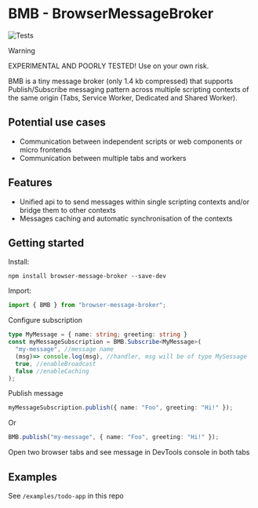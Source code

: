 # BMB - BrowserMessageBroker
![Tests](https://github.com/A-Maiorov/bmb/actions/workflows/test.yml/badge.svg)
> [!WARNING]
> EXPERIMENTAL AND POORLY TESTED! Use on your own risk.

BMB is a tiny message broker (only 1.4 kb compressed) that supports Publish/Subscribe messaging pattern across multiple scripting contexts of the same origin (Tabs, Service Worker, Dedicated and Shared Worker).

## Potential use cases

- Communication between independent scripts or web components or micro frontends
- Communication between multiple tabs and workers

## Features

- Unified api to to send messages within single scripting contexts and/or bridge them to other contexts
- Messages caching and automatic synchronisation of the contexts

## Getting started

Install:

```console
npm install browser-message-broker --save-dev
```

Import:

```js
import { BMB } from "browser-message-broker";
```

Configure subscription

```ts
type MyMessage = { name: string; greeting: string }
const myMessageSubscription = BMB.Subscribe<MyMessage>(
  "my-message", //message name
  (msg)=> console.log(msg), //handler, msg will be of type MySessage
  true, //enableBroadcast
  false //enableCaching
);
```

Publish message

```ts
myMessageSubscription.publish({ name: "Foo", greeting: "Hi!" });
```

Or

```ts
BMB.publish("my-message", { name: "Foo", greeting: "Hi!" });
```

Open two browser tabs and see message in DevTools console in both tabs

## Examples

See `/examples/todo-app` in this repo
